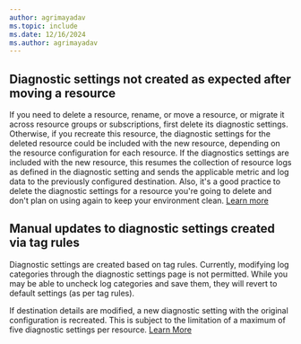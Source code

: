 ```yaml
---
author: agrimayadav
ms.topic: include
ms.date: 12/16/2024
ms.author: agrimayadav
---
```

## Diagnostic settings not created as expected after moving a resource

If you need to delete a resource, rename, or move a resource, or migrate it across resource groups or subscriptions, first delete its diagnostic settings. Otherwise, if you recreate this resource, the diagnostic settings for the deleted resource could be included with the new resource, depending on the resource configuration for each resource. If the diagnostics settings are included with the new resource, this resumes the collection of resource logs as defined in the diagnostic setting and sends the applicable metric and log data to the previously configured destination. Also, it's a good practice to delete the diagnostic settings for a resource you're going to delete and don't plan on using again to keep your environment clean. [Learn more](../../azure-monitor/essentials/diagnostic-settings.md)

## Manual updates to diagnostic settings created via tag rules

Diagnostic settings are created based on tag rules. Currently, modifying log categories through the diagnostic settings page is not permitted. While you may be able to uncheck log categories and save them, they will revert to default settings (as per tag rules).

If destination details are modified, a new diagnostic setting with the original configuration is recreated. This is subject to the limitation of a maximum of five diagnostic settings per resource. [Learn More](../../azure-monitor/essentials/diagnostic-settings.md)
